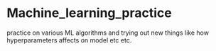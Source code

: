 # Machine_learning_practice
practice on various ML algorithms and trying out new things like how hyperparameters affects on model etc etc.

